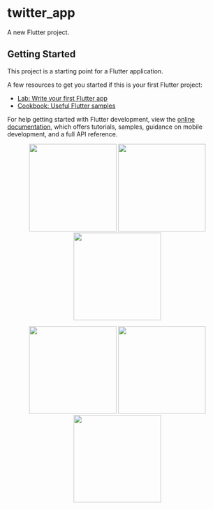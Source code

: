 # twitter_app

A new Flutter project.

## Getting Started

This project is a starting point for a Flutter application.

A few resources to get you started if this is your first Flutter project:

- [Lab: Write your first Flutter app](https://docs.flutter.dev/get-started/codelab)
- [Cookbook: Useful Flutter samples](https://docs.flutter.dev/cookbook)

For help getting started with Flutter development, view the
[online documentation](https://docs.flutter.dev/), which offers tutorials,
samples, guidance on mobile development, and a full API reference.
<p align="center">
  
  <img src="https://github.com/user-attachments/assets/4e808277-73c3-49da-b0ec-ab71206b2e2b" width="200" />
  <img src="https://github.com/user-attachments/assets/d68ff357-906d-437f-abea-bc6cd57ed7f1" width="200" />
  <img src="https://github.com/user-attachments/assets/1d0788ed-6851-4672-a609-b5c1172f87ba" width="200" />
</p>

<p align="center">
  <img src="https://github.com/user-attachments/assets/957896aa-8f00-42be-addb-a8c2120797ed" width="200" />
  <img src="https://github.com/user-attachments/assets/ebacc5b9-9f58-4e2d-8b17-2658f70ebc36" width="200" />
  <img src="https://github.com/user-attachments/assets/04216381-6c98-4f70-a4f9-effcfe9e9556" width="200" />
</p>
